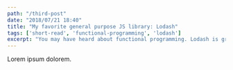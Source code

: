 ```yaml
---
path: "/third-post"
date: "2018/07/21 18:40"
title: "My favorite general purpose JS library: Lodash"
tags: ['short-read', 'functional-programming', 'lodash']
excerpt: "You may have heard about functional programming. Lodash is great to start thinking functionally in JS"
---
```


Lorem ipsum dolorem.
